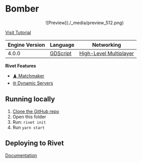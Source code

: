 # Bomber

<p align="center">
![Preview](./_media/preview_512.png)
</p>


[Visit Tutorial](https://rivet.gg/learn/godot/tutorials/crash-course)


|  Engine Version | Language | Networking |
|  --- | --- | --- |
|  4.0.0 | [GDScript](https://docs.godotengine.org/en/stable/getting_started/scripting/gdscript/gdscript_basics.html) | [High-Level Multiplayer](https://docs.godotengine.org/en/stable/tutorials/networking/high_level_multiplayer.html) |

**Rivet Features**

- [♟️ Matchmaker](https://rivet.gg/docs/matchmaker)
- [🌐 Dynamic Servers](https://rivet.gg/docs/dynamic-servers)


## Running locally

1. [Clone the GitHub repo](https://docs.github.com/en/repositories/creating-and-managing-repositories/cloning-a-repository)
2. Open this folder
3. Run: `rivet init`
4. Run `yarn start`

## Deploying to Rivet

[Documentation](https://rivet.gg/learn/godot/tutorials/crash-course#step-4-deploy-to-rivet)

